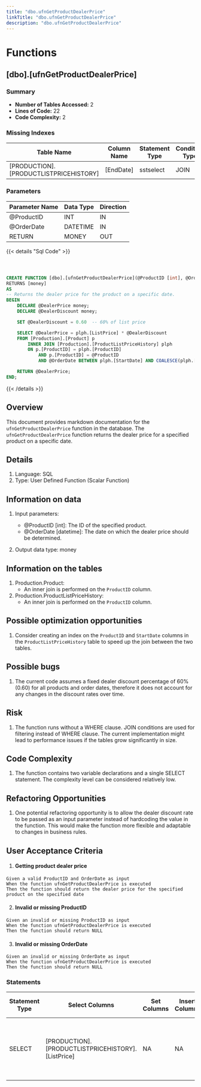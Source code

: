 ```yaml
---
title: "dbo.ufnGetProductDealerPrice"
linkTitle: "dbo.ufnGetProductDealerPrice"
description: "dbo.ufnGetProductDealerPrice"
---
```


# Functions

## [dbo].[ufnGetProductDealerPrice]
### Summary


- **Number of Tables Accessed:** 2
- **Lines of Code:** 22
- **Code Complexity:** 2
### Missing Indexes

| Table Name | Column Name | Statement Type | Condition Type |
|---|---|---|---|
| [PRODUCTION].[PRODUCTLISTPRICEHISTORY]| [EndDate] | sstselect | JOIN |


### Parameters

| Parameter Name | Data Type | Direction |
|---|---|---|
| @ProductID | INT | IN |
| @OrderDate | DATETIME | IN |
| RETURN | MONEY | OUT |

{{< details "Sql Code" >}}
```sql



CREATE FUNCTION [dbo].[ufnGetProductDealerPrice](@ProductID [int], @OrderDate [datetime])
RETURNS [money] 
AS 
-- Returns the dealer price for the product on a specific date.
BEGIN
    DECLARE @DealerPrice money;
    DECLARE @DealerDiscount money;

    SET @DealerDiscount = 0.60  -- 60% of list price

    SELECT @DealerPrice = plph.[ListPrice] * @DealerDiscount 
    FROM [Production].[Product] p 
        INNER JOIN [Production].[ProductListPriceHistory] plph 
        ON p.[ProductID] = plph.[ProductID] 
            AND p.[ProductID] = @ProductID 
            AND @OrderDate BETWEEN plph.[StartDate] AND COALESCE(plph.[EndDate], CONVERT(datetime, '99991231', 112)); -- Make sure we get all the prices!

    RETURN @DealerPrice;
END;

```
{{< /details >}}
## Overview
This document provides markdown documentation for the `ufnGetProductDealerPrice` function in the database. The `ufnGetProductDealerPrice` function returns the dealer price for a specified product on a specific date.

## Details

1. Language: SQL
2. Type: User Defined Function (Scalar Function)

## Information on data

1. Input parameters:
   - @ProductID [int]: The ID of the specified product.
   - @OrderDate [datetime]: The date on which the dealer price should be determined.

2. Output data type: money

## Information on the tables

1. Production.Product:
   - An inner join is performed on the `ProductID` column.
2. Production.ProductListPriceHistory:
   - An inner join is performed on the `ProductID` column.

## Possible optimization opportunities

1. Consider creating an index on the `ProductID` and `StartDate` columns in the `ProductListPriceHistory` table to speed up the join between the two tables.

## Possible bugs

1. The current code assumes a fixed dealer discount percentage of 60% (0.60) for all products and order dates, therefore it does not account for any changes in the discount rates over time.

## Risk

1. The function runs without a WHERE clause. JOIN conditions are used for filtering instead of WHERE clause. The current implementation might lead to performance issues if the tables grow significantly in size.

## Code Complexity

1. The function contains two variable declarations and a single SELECT statement. The complexity level can be considered relatively low.

## Refactoring Opportunities

1. One potential refactoring opportunity is to allow the dealer discount rate to be passed as an input parameter instead of hardcoding the value in the function. This would make the function more flexible and adaptable to changes in business rules.

## User Acceptance Criteria

1. #### Getting product dealer price
  ```
  Given a valid ProductID and OrderDate as input
  When the function ufnGetProductDealerPrice is executed
  Then the function should return the dealer price for the specified product on the specified date
  ```

2. #### Invalid or missing ProductID
  ```
  Given an invalid or missing ProductID as input
  When the function ufnGetProductDealerPrice is executed
  Then the function should return NULL
  ```

3. #### Invalid or missing OrderDate
  ```
  Given an invalid or missing OrderDate as input
  When the function ufnGetProductDealerPrice is executed
  Then the function should return NULL
  ```
### Statements

| Statement Type | Select Columns | Set Columns | Insert Columns | Joins Columns | Where Columns | Order By Columns | Group By Columns | Having Columns | Table Name |
|---|---|---|---|---|---|---|---|---|---|
| SELECT | [PRODUCTION].[PRODUCTLISTPRICEHISTORY].[ListPrice] | NA | NA | [PRODUCTION].[PRODUCT].[ProductID], [PRODUCTION].[PRODUCTLISTPRICEHISTORY].[EndDate], [PRODUCTION].[PRODUCTLISTPRICEHISTORY].[ProductID], [PRODUCTION].[PRODUCTLISTPRICEHISTORY].[StartDate] |  |  |  |  | [Production].[ProductListPriceHistory], [Production].[Product] |

